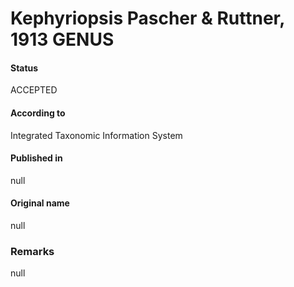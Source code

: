 Kephyriopsis Pascher & Ruttner, 1913 GENUS
=======

#### Status
ACCEPTED

#### According to
Integrated Taxonomic Information System

#### Published in
null

#### Original name
null

### Remarks
null